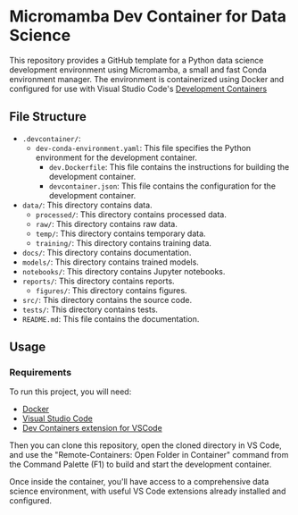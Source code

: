 # Micromamba Dev Container for Data Science

This repository provides a GitHub template for a Python data science development environment using Micromamba, a small and fast Conda environment manager. The environment is containerized using Docker and configured for use with Visual Studio Code's [Development Containers](https://code.visualstudio.com/docs/devcontainers/containers)

## File Structure

- `.devcontainer/`:
  - `dev-conda-environment.yaml`: This file specifies the Python environment for the development container.
    - `dev.Dockerfile`: This file contains the instructions for building the development container.
    - `devcontainer.json`: This file contains the configuration for the development container.
- `data/`: This directory contains data.
  - `processed/`: This directory contains processed data.
  - `raw/`: This directory contains raw data.
  - `temp/`: This directory contains temporary data.
  - `training/`: This directory contains training data.
- `docs/`: This directory contains documentation.
- `models/`: This directory contains trained models.
- `notebooks/`: This directory contains Jupyter notebooks.
- `reports/`: This directory contains reports.
  - `figures/`: This directory contains figures.
- `src/`: This directory contains the source code.
- `tests/`: This directory contains tests.
- `README.md`: This file contains the documentation.

## Usage

### Requirements

To run this project, you will need:

- [Docker](https://www.docker.com/get-started)
- [Visual Studio Code](https://code.visualstudio.com/download)
- [Dev Containers extension for VSCode](https://marketplace.visualstudio.com/items?itemName=ms-vscode-remote.remote-containers)

Then you can clone this repository, open the cloned directory in VS Code, and use the "Remote-Containers: Open Folder in Container" command from the Command Palette (F1) to build and start the development container.

Once inside the container, you'll have access to a comprehensive data science environment, with useful VS Code extensions already installed and configured.
